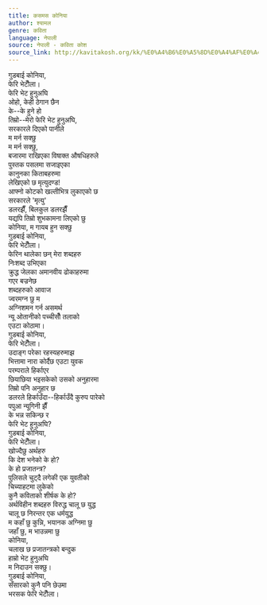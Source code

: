 ```yaml
---
title: कसमस कोनिया
author: श्यामल
genre: कविता
language: नेपाली
source: नेपाली - कविता कोश
source_link: http://kavitakosh.org/kk/%E0%A4%B6%E0%A5%8D%E0%A4%AF%E0%A4%BE%E0%A4%AE%E0%A4%B2
---
```


गुडबाई कोनिया,  
फेरि भेटौँला।  
फेरि भेट हुनुअघि  
ओहो, केही ठेगान छैन  
के--के हुने हो  
तिम्रो--मेरो फेरि भेट हुनुअघि,  
सरकारले दिएको पानीले  
म मर्न सक्छु  
म मर्न सक्छु,  
बजारमा राखिएका विषाक्त औषधिहरुले  
पुस्तक पसलमा सजाइएका  
कानुनका किताबहरुमा  
लेखिएको छ मृत्युदण्ड!  
आफ्नो कोटको खल्तीभित्र लुकाएको छ  
सरकारले 'मृत्यु'  
डलरझैँ, बिलकुल डलरझैँ  
यद्यपि तिम्रो शुभकामना लिएको छु  
कोनिया, म गायब हुन सक्छु  
गुडबाई कोनिया,  
फेरि भेटौँला।  
फेरिन थालेका छन् मेरा शब्दहरु  
निःशब्द उभिएका  
क्रुद्ध जेलका अमानवीय ढोकाहरुमा  
गएर बज्रनेछ  
शब्दहरुको आवाज  
ज्वरमग्न छु म  
अग्निशमन गर्न असमर्थ  
न्यू ओतानीको पच्चीसौँ तलाको  
एउटा कोठामा।  
गुडबाई कोनिया,  
फेरि भेटौँला।  
उदाङ्ग परेका रहस्यहरुमाझ  
भित्तामा नारा कोर्दैछ एउटा युवक  
परम्पराले हिर्काएर  
छियाछिया भइसकेको उसको अनुहारमा  
तिम्रो पनि अनुहार छ  
डलरले हिर्काउँदा--हिर्काउँदै कुरुप पारेको  
पपुआ न्यूगिनी झैँ  
के भन्न सकिन्छ र  
फेरि भेट हुनुअघि?  
गुडबाई कोनिया,  
फेरि भेटौँला।  
खोज्दैछु अर्थहरु  
कि देश भनेको के हो?  
के हो प्रजातन्त्र?  
पुलिसले चुट्दै लगेकी एक युवतीको  
चिच्याहटमा लुकेको  
कुनै कविताको शीर्षक के हो?  
अर्थविहीन शब्दहरु विरुद्ध चालू छ युद्ध  
चालू छ निरन्तर एक धर्मयुद्ध  
म कहाँ छु कुन्नि, भयानक अग्निमा छु  
जहाँ छु, म भाउन्नमा छु  
कोनिया,  
चलाख छ प्रजातन्त्रको बन्दुक  
हाम्रो भेट हुनुअघि  
म निदाउन सक्छु।  
गुडबाई कोनिया,  
सँसारको कुनै पनि छेउमा  
भरसक फेरि भेटौँला।
